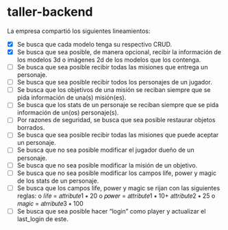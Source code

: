 # taller-backend

La empresa compartió los siguientes lineamientos:
- [x] Se busca que cada modelo tenga su respectivo CRUD.
- [x] Se busca que sea posible, de manera opcional, recibir la información de los modelos 3d o imágenes 2d de los modelos que los contenga.
- [ ] Se busca que sea posible recibir todas las misiones que entrega un personaje.
- [ ] Se busca que sea posible recibir todos los personajes de un jugador.
- [ ] Se busca que los objetivos de una misión se reciban siempre que se pida información de una(s) misión(es).
- [ ] Se busca que los stats de un personaje se reciban siempre que se pida información de un(os) personaje(s).
- [ ] Por razones de seguridad, se busca que sea posible restaurar objetos borrados.
- [ ] Se busca que sea posible recibir todas las misiones que puede aceptar un personaje.
- [ ] Se busca que no sea posible modificar el jugador dueño de un personaje.
- [ ] Se busca que no sea posible modificar la misión de un objetivo.
- [ ] Se busca que no sea posible modificar los campos life, power y magic de los stats de un personaje.
- [ ] Se busca que los campos life, power y magic se rijan con las siguientes reglas:
o 𝑙𝑖𝑓𝑒 = 𝑎𝑡𝑡𝑟𝑖𝑏𝑢𝑡𝑒1 ∗ 20
o 𝑝𝑜𝑤𝑒𝑟 = 𝑎𝑡𝑡𝑟𝑖𝑏𝑢𝑡𝑒1 ∗ 10+ 𝑎𝑡𝑡𝑟𝑖𝑏𝑢𝑡𝑒2 ∗ 25
o 𝑚𝑎𝑔𝑖𝑐 = 𝑎𝑡𝑟𝑟𝑖𝑏𝑢𝑡𝑒3 ∗ 100
- [ ] Se busca que sea posible hacer “login” como player y actualizar el last_login de este.
